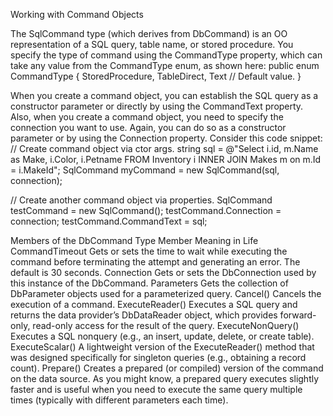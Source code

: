 Working with Command Objects

The SqlCommand type (which derives from
DbCommand) is an OO representation of a SQL query, table name, or stored procedure. You specify the type of
command using the CommandType property, which can take any value from the CommandType enum, as shown
here:
public enum CommandType
{
StoredProcedure,
TableDirect,
Text // Default value.
}

When you create a command object, you can establish the SQL query as a constructor parameter or
directly by using the CommandText property. Also, when you create a command object, you need to specify
the connection you want to use. Again, you can do so as a constructor parameter or by using the Connection
property. Consider this code snippet:
// Create command object via ctor args.
string sql =
@"Select i.id, m.Name as Make, i.Color, i.Petname
FROM Inventory i
INNER JOIN Makes m on m.Id = i.MakeId";
SqlCommand myCommand = new SqlCommand(sql, connection);


// Create another command object via properties.
SqlCommand testCommand = new SqlCommand();
testCommand.Connection = connection;
testCommand.CommandText = sql;


Members of the DbCommand Type
Member Meaning in Life
CommandTimeout Gets or sets the time to wait while executing the command before terminating the
attempt and generating an error. The default is 30 seconds.
Connection Gets or sets the DbConnection used by this instance of the DbCommand.
Parameters Gets the collection of DbParameter objects used for a parameterized query.
Cancel() Cancels the execution of a command.
ExecuteReader() Executes a SQL query and returns the data provider’s DbDataReader object, which
provides forward-only, read-only access for the result of the query.
ExecuteNonQuery() Executes a SQL nonquery (e.g., an insert, update, delete, or create table).
ExecuteScalar() A lightweight version of the ExecuteReader() method that was designed
specifically for singleton queries (e.g., obtaining a record count).
Prepare() Creates a prepared (or compiled) version of the command on the data source. As
you might know, a prepared query executes slightly faster and is useful when you
need to execute the same query multiple times (typically with different parameters
each time).


